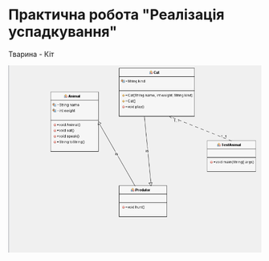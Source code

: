 # Практична робота "Реалізація успадкування"

Тварина - Кіт

<img src="https://github.com/ppc-ntu-khpi/35-inheritance-888Daniel888/blob/master/images/diagram.png"/>




